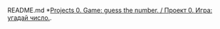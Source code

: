 README.md
*[Projects 0. Game: guess the number. / Проект 0. Игра: угадай число.](https://github.com/Denis-python/VS_code/tree/main/Project_0).
